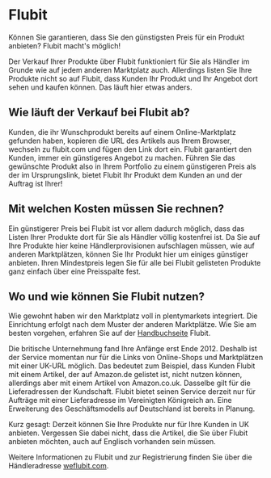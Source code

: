 
# Flubit

<div class="container-toc"></div>

Können Sie garantieren, dass Sie den günstigsten Preis für ein Produkt anbieten? Flubit macht's möglich!

Der Verkauf Ihrer Produkte über Flubit funktioniert für Sie als Händler im Grunde wie auf jedem anderen Marktplatz auch. Allerdings listen Sie Ihre Produkte nicht so auf Flubit, dass Kunden Ihr Produkt und Ihr Angebot dort sehen und kaufen können. Das läuft hier etwas anders.

## Wie läuft der Verkauf bei Flubit ab?

Kunden, die ihr Wunschprodukt bereits auf einem Online-Marktplatz gefunden haben, kopieren die URL des Artikels aus Ihrem Browser, wechseln zu flubit.com und fügen den Link dort ein. Flubit garantiert den Kunden, immer ein günstigeres Angebot zu machen. Führen Sie das gewünschte Produkt also in Ihrem Portfolio zu einem günstigeren Preis als der im Ursprungslink, bietet Flubit Ihr Produkt dem Kunden an und der Auftrag ist Ihrer! 

## Mit welchen Kosten müssen Sie rechnen?

Ein günstigerer Preis bei Flubit ist vor allem dadurch möglich, dass das Listen Ihrer Produkte dort für Sie als Händler völlig kostenfrei ist. Da Sie auf Ihre Produkte hier keine Händlerprovisionen aufschlagen müssen, wie auf anderen Marktplätzen, können Sie Ihr Produkt hier um einiges günstiger anbieten. Ihren Mindestpreis legen Sie für alle bei Flubit gelisteten Produkte ganz einfach über eine Preisspalte fest.

## Wo und wie können Sie Flubit nutzen?

Wie gewohnt haben wir den Marktplatz voll in plentymarkets integriert. Die Einrichtung erfolgt nach dem Muster der anderen Marktplätze. Wie Sie am besten vorgehen, erfahren Sie auf der <a href="https://knowledge.plentymarkets.com/omni-channel/multi-channel/flubit" target="_blank">Handbuchseite</a> Flubit.

Die britische Unternehmung fand Ihre Anfänge erst Ende 2012. Deshalb ist der Service momentan nur für die Links von Online-Shops und Marktplätzen mit einer UK-URL möglich. Das bedeutet zum Beispiel, dass Kunden Flubit mit einem Artikel, der auf Amazon.de gelistet ist, nicht nutzen können, allerdings aber mit einem Artikel von Amazon.co.uk. Dasselbe gilt für die Lieferadressen der Kundschaft. Flubit bietet seinen Service derzeit nur für Aufträge mit einer Lieferadresse im Vereinigten Königreich an. Eine Erweiterung des Geschäftsmodells auf Deutschland ist bereits in Planung.

Kurz gesagt: Derzeit können Sie Ihre Produkte nur für Ihre Kunden in UK anbieten.
Vergessen Sie dabei nicht, dass die Artikel, die Sie über Flubit anbieten möchten, auch auf Englisch vorhanden sein müssen. 

Weitere Informationen zu Flubit und zur Registrierung finden Sie über die Händleradresse <a href="https://sellers.skucloud.co.uk/" target="_blank">weflubit.com</a>.


